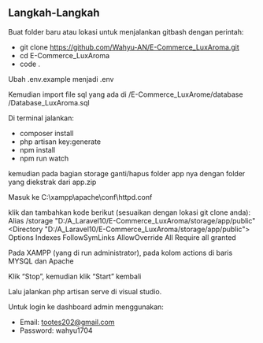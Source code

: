 ## Langkah-Langkah

Buat folder baru atau lokasi untuk menjalankan gitbash dengan perintah:
- git clone https://github.com/Wahyu-AN/E-Commerce_LuxAroma.git
- cd E-Commerce_LuxAroma
- code .

Ubah .env.example menjadi .env

Kemudian import file sql yang ada di /E-Commerce_LuxArome/database /Database_LuxAroma.sql

Di terminal jalankan:
-	composer install
-	php artisan key:generate
-	npm install
-	npm run watch

kemudian pada bagian storage ganti/hapus folder app nya dengan folder yang diekstrak dari app.zip

Masuk ke C:\xampp\apache\conf\httpd.conf

klik dan tambahkan kode berikut (sesuaikan dengan lokasi git clone anda):
Alias /storage "D:/A_Laravel10/E-Commerce_LuxAroma/storage/app/public"
<Directory "D:/A_Laravel10/E-Commerce_LuxAroma/storage/app/public">
    Options Indexes FollowSymLinks
    AllowOverride All
    Require all granted
</Directory>

Pada XAMPP (yang di run administrator), pada kolom actions di baris MYSQL dan Apache

Klik “Stop”, kemudian klik “Start” kembali

Lalu jalankan php artisan serve di visual studio.

Untuk login ke dashboard admin menggunakan:
- Email: tootes202@gmail.com
- Password: wahyu1704
